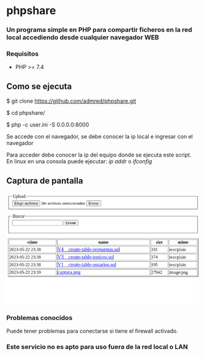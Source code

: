 # phpshare
###  Un programa simple en PHP para compartir ficheros en la red local accediendo desde cualquier navegador WEB
### Requisitos
- PHP >= 7.4

## Como se ejecuta


$ git clone https://github.com/admred/phpshare.git

$ cd phpshare/

$ php -c user.ini -S 0.0.0.0:8000 

Se accede con el navegador, se debe conocer la ip local e ingresar con el navegador

Para acceder debe conocer la ip del equipo donde se ejecuta este script. En linux en una consola puede ejecutar: *ip addr* o *ifconfig*

## Captura de pantalla

<p align="center">
	<img src="captura.png">
</p>


### Problemas conocidos

Puede tener problemas para conectarse si tiene el firewall activado.


### Este servicio **no** es apto para uso fuera de la red local o LAN
